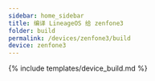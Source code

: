 ```yaml
---
sidebar: home_sidebar
title: 编译 LineageOS 给 zenfone3
folder: build
permalink: /devices/zenfone3/build
device: zenfone3
---
```

{% include templates/device_build.md %}
